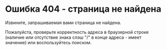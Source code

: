 # Ошибка 404 - страница не найдена

Извините, запрашиваемая вами страница не найдена.

Пожалуйста, проверьте корректность адреса в браузерной строке (наличие или отсутствие знака слэш "/" в конце адреса - имеет значение) или воспользуйтесь поиском.
